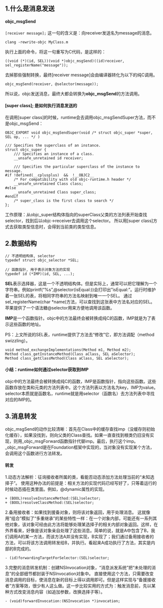 ## 1.什么是消息发送

#### objc_msgSend
	
`[receiver message];`
这一句的含义是：向receiver发送名为message的消息。

`clang -rewrite-objc MyClass.m`

执行上面的命令，将这一句重写为C代码，是这样的：

`((void (*)(id, SEL))(void *)objc_msgSend)((id)receiver, sel_registerName("message"));`

去掉那些强制转换，最终[receiver message]会由编译器转化为以下的纯C调用。

`objc_msgSend(receiver, @selector(message));`

所以说，objc发送消息，最终大都会转换为**objc_msgSend**的方法调用。

#### [super class]; 是如何执行消息发送的
在调用[super class]的时候，runtime会去调用objc_msgSendSuper方法，而不是objc_msgSend：

```
OBJC_EXPORT void objc_msgSendSuper(void /* struct objc_super *super, SEL op, ... */ )

/// Specifies the superclass of an instance. 
struct objc_super {
    /// Specifies an instance of a class.
    __unsafe_unretained id receiver;

    /// Specifies the particular superclass of the instance to message. 
#if !defined(__cplusplus)  &&  !__OBJC2__
    /* For compatibility with old objc-runtime.h header */
    __unsafe_unretained Class class;
#else
    __unsafe_unretained Class super_class;
#endif
    /* super_class is the first class to search */
};
```

工作原理：从objc_super结构体指向的superClass父类的方法列表开始查找selector，找到后以objc->receiver去调用这个selector。
所以用[super class]方式去获取类型信息时，会得到当前类的类型信息。

## 2.数据结构

```
// 不透明结构体, selector
typedef struct objc_selector *SEL;
 
// 函数指针, 用于表示对象方法的实现
typedef id (*IMP)(id, SEL, ...);
```

**SEL**表示选择器，这是一个不透明结构体。但是实际上，通常可以把它理解为一个字符串。例如printf(“%s”,@selector(isEqual:))会打印出”isEqual:”。运行时维护着一张SEL的表，将相同字符串的方法名映射到唯一一个SEL。  通过sel_registerName(char *name)方法，可以查找到这张表中方法名对应的SEL。苹果提供了一个语法糖@selector用来方便地调用该函数。

**IMP**是一个函数指针。objc中的方法最终会被转换成纯C的函数，IMP就是为了表示这些函数的地址。


PS：上文所说的SEL表，runtime提供了方法去“修改”它，即方法调配（method swizzling）。

```
void method_exchangeImplementations(Method m1, Method m2);
Method class_getInstanceMethod(Class aClass, SEL aSelector);
Method class_getClassMethod(Class aClass, SEL aSelector);
```

#### 小结：runtime如何通过selector获取到IMP
objc中的方法最终会被转换成纯C的函数，IMP是函数指针，指向这些函数。这些函数存放在类和元类的方法列表中。这个方法列表以方法名为key，IMP为value。
selector本质就是函数名，runtime就是用selector（函数名）去方法列表中寻找对应的IMP的。


## 3.消息转发
objc_msgSend的动作比较清晰：首先在Class中的缓存查找imp（没缓存则初始化缓存），如果没找到，则向父类的Class查找。如果一直查找到根类仍旧没有实现，则用_objc_msgForward函数指针代替imp。最后，执行这个imp。_objc_msgForward是在Foundation框架中实现的，当对象没有实现某个方法，会调用这个函数进行方法转发。

#### 转发
1.动态方法解析：征询接收者所属的类，看能否动态添加方法处理当前的“未知选择子”。
使用这种办法的前提是：相关方法的实现代码已经写好了，只等着运行的时候动态插在类里面。例如，@dynamic属性的实现。

```
+ (BOOL)resolveInstanceMethod:(SEL)selector;
+ (BOOL)resolveClassMethod:(SEL)selector;
```

2.备用接收者：如果找到援备对象，则将该对象返回，用于处理消息。
这就像用“组合”模拟了“多重继承”的某些特性一样：在一个对象内部，可能还有一系列其他对象，该对象可经由此方法将能够处理某选择子的相关内部对象返回。这样，在外界看来，好像是该对象亲自处理了这些消息。简单的说，就是A中包含了B，我们调用A的某一方法，而该方法A并没有实现，B实现了；我们通过备用接收者的方法，可以将该方法调用转发给B，并执行。看起来A成功执行了方法，其实是内部的B完成的。

```
- (id)forwardingTargetForSelector:(SEL)selector;
```

3.完整的消息转发机制：创建NSInvocation对象，“消息派发系统”把“未处理的消息”的全部细节都封装于NSInvocation对象中。
直接使用这个方法，只需要改变消息调用的目标，使消息在新的目标上得以调用即可。但是这样实现与“备援接收者”方案等效，很少有人这么做。这一步比较实用的方式为：触发消息前，先以某种方式改变消息内容（如追加参数，改换选择子等）。

```
- (void)forwardInvocation:(NSInvocation *)invocation;
```


